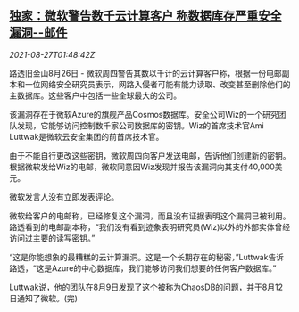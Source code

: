<!--1630029662000-->
[独家：微软警告数千云计算客户 称数据库存严重安全漏洞--邮件](https://cn.reuters.com/article/microsoft-cloud-data-security-warning-08-idCNKBS2FS04Q)
------

<div><i>2021-08-27T01:48:42Z</i></div><p>路透旧金山8月26日 - 微软周四警告其数以千计的云计算客户称，根据一份电邮副本和一位网络安全研究员表示，网路入侵者可能有能力读取、改变甚至删除他们的主数据库。这些客户中包括一些全球最大的公司。</p><p>该漏洞存在于微软Azure的旗舰产品Cosmos数据库。安全公司Wiz的一个研究团队发现，它能够访问控制数千家公司数据库的密钥。Wiz的首席技术官Ami Luttwak是微软云安全集团的前首席技术官。</p><p>由于不能自行更改这些密钥，微软周四向客户发送电邮，告诉他们创建新的密钥。根据微软发给Wiz的电邮，微软同意因Wiz发现并报告该漏洞向其支付40,000美元。</p><p>微软发言人没有立即发表评论。</p><p>微软给客户的电邮称，已经修复这个漏洞，而且没有证据表明这个漏洞已被利用。路透看到的电邮副本称，“我们没有看到迹象表明研究员(Wiz)以外的外部实体曾经访问过主要的读写密钥。”</p><p>“这是你能想象的最糟糕的云计算漏洞。这是一个长期存在的秘密，”Luttwak告诉路透，“这是Azure的中心数据库，我们能够访问我们想要的任何客户数据库。”</p><p>Luttwak说，他的团队在8月9日发现了这个被称为ChaosDB的问题，并于8月12日通知了微软。(完)</p>
